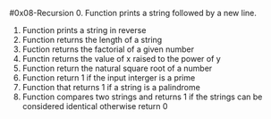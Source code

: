 #0x08-Recursion
0. Function prints a string followed by a new line.
1. Function prints a string in reverse
2. Function returns the length of a string
3. Fuction returns the factorial of a given number
4. Functin returns the value of x raised to the power of y
5. Function return the natural square root of a number
6. Function return 1 if the input interger is a prime
100. Function that returns 1 if a string is a palindrome
101. Function compares two strings and returns 1 if the strings can be considered identical otherwise return 0
